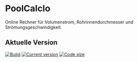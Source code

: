 # PoolCalcIo
Online Rechner für Volumenstrom, Rohrinnendurchmesser und Strömungsgeschwindigkeit.

## Aktuelle Version

[![Bulid](https://img.shields.io/appveyor/ci/100prznt/ftpdeploytest.svg?logo=appveyor&style=popout-square)](https://ci.appveyor.com/project/100prznt/ftpdeploytest)   [![Current version](https://img.shields.io/endpoint.svg?color=ff2e64&logo=appveyor&style=popout-square&url=https%3A%2F%2Fio.100prznt.de%2Fbadge.json)](https://io.100prznt.de/)   [![Code size](https://img.shields.io/github/languages/code-size/100prznt/poolcalcio.svg?logo=github&style=popout-square)](#) 
